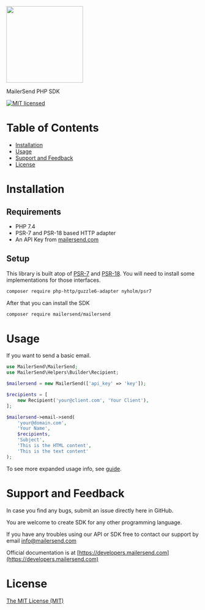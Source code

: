 <a href="https://www.mailersend.com"><img src="https://www.mailersend.com/site/themes/new/images/logo.svg" width="200px"/></a>

MailerSend PHP SDK

[![MIT licensed](https://img.shields.io/badge/license-MIT-blue.svg)](./LICENSE.md)

# Table of Contents

* [Installation](#installation)
* [Usage](#usage)
* [Support and Feedback](#support-and-feedback)
* [License](#license)

<a name="installation"></a>
# Installation

## Requirements

- PHP 7.4
- PSR-7 and PSR-18 based HTTP adapter
- An API Key from [mailersend.com](https://www.mailersend.com)

## Setup

This library is built atop of [PSR-7](https://www.php-fig.org/psr/psr-7/) and
[PSR-18](https://www.php-fig.org/psr/psr-18/). You will need to install some implementations for those interfaces.

```bash
composer require php-http/guzzle6-adapter nyholm/psr7
```

After that you can install the SDK

```bash
composer require mailersend/mailersend
```

<a name="usage"></a>
# Usage

If you want to send a basic email.

```php
use MailerSend\MailerSend;
use MailerSend\Helpers\Builder\Recipient;

$mailersend = new MailerSend(['api_key' => 'key']);

$recipients = [
    new Recipient('your@client.com', 'Your Client'),
];

$mailersend->email->send(
    'your@domain.com',
    'Your Name',
    $recipients,
    'Subject',
    'This is the HTML content',
    'This is the text content'
);
```

To see more expanded usage info, see [guide](GUIDE.md).

<a name="support-and-feedback"></a>
# Support and Feedback

In case you find any bugs, submit an issue directly here in GitHub.

You are welcome to create SDK for any other programming language.

If you have any troubles using our API or SDK free to contact our support by email [info@mailersend.com](mailto:info@mailersend.com)

Official documentation is at [https://developers.mailersend.com](https://developers.mailersend.com)

<a name="license"></a>
# License

[The MIT License (MIT)](LICENSE.md)


